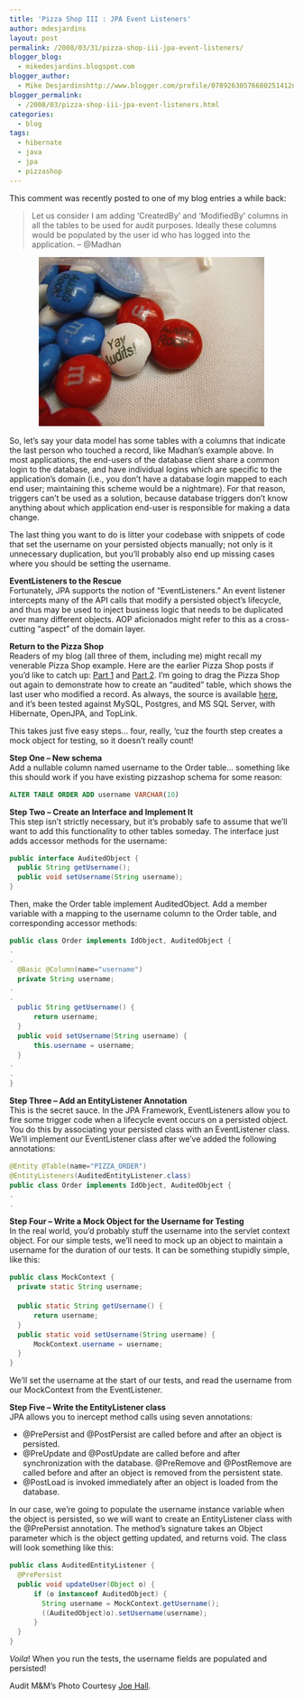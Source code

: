 ```yaml
---
title: 'Pizza Shop III : JPA Event Listeners'
author: mdesjardins
layout: post
permalink: /2008/03/31/pizza-shop-iii-jpa-event-listeners/
blogger_blog:
  - mikedesjardins.blogspot.com
blogger_author:
  - Mike Desjardinshttp://www.blogger.com/profile/07892630576680251412noreply@blogger.com
blogger_permalink:
  - /2008/03/pizza-shop-iii-jpa-event-listeners.html
categories:
  - blog
tags:
  - hibernate
  - java
  - jpa
  - pizzashop
---
```

This comment was recently posted to one of my blog entries a while back:

> <span class="PostFooter">Let us consider I am adding &#8216;CreatedBy&#8217; and &#8216;ModifiedBy&#8217; columns in all the tables to be used for audit purposes. Ideally these columns would be populated by the user id who has logged into the application. &#8211; @Madhan</span>

<p align="center">
 <img src="/assets/images/1764153258_11bbbcb337-715955.jpg" alt="Candies with 'Yay Audits!' written on them" border="0" />
</p>

So, let&#8217;s say your data model has some tables with a columns that indicate the last person who touched a record, like Madhan&#8217;s example above. In most applications, the end-users of the database client share a common login to the database, and have individual logins which are specific to the application&#8217;s domain (i.e., you don&#8217;t have a database login mapped to each end user; maintaining this scheme would be a nightmare). For that reason, triggers can&#8217;t be used as a solution, because database triggers don&#8217;t know anything about which application end-user is responsible for making a data change.

The last thing you want to do is litter your codebase with snippets of code that set the username on your persisted objects manually; not only is it unnecessary duplication, but you&#8217;ll probably also end up missing cases where you should be setting the username.

<span style="font-weight: bold;">EventListeners to the Rescue</span>  
Fortunately, JPA supports the notion of &#8220;EventListeners.&#8221; An event listener intercepts many of the API calls that modify a persisted object&#8217;s lifecycle, and thus may be used to inject business logic that needs to be duplicated over many different objects. AOP aficionados might refer to this as a cross-cutting &#8220;aspect&#8221; of the domain layer.

<span style="font-weight: bold;">Return to the Pizza Shop</span>  
Readers of my blog (all three of them, including me) might recall my venerable Pizza Shop example. Here are the earlier Pizza Shop posts if you&#8217;d like to catch up: [Part 1][1] and [Part 2][2]. I&#8217;m going to drag the Pizza Shop out again to demonstrate how to create an &#8220;audited&#8221; table, which shows the last user who modified a record. As always, the source is available [here][3], and it&#8217;s been tested against MySQL, Postgres, and MS SQL Server, with Hibernate, OpenJPA, and TopLink.

This takes just five easy steps&#8230; four, really, &#8216;cuz the fourth step creates a mock object for testing, so it doesn&#8217;t really count!

<span style="font-weight: bold;">Step One &#8211; New schema</span>  
Add a nullable column named username to the Order table&#8230; something like this should work if you have existing pizzashop schema for some reason:

``` sql
ALTER TABLE ORDER ADD username VARCHAR(10)
```

<span style="font-weight: bold;">Step Two &#8211; Create an Interface and Implement It</span>  
This step isn&#8217;t strictly necessary, but it&#8217;s probably safe to assume that we&#8217;ll want to add this functionality to other tables someday. The interface just adds accessor methods for the username:

``` java
public interface AuditedObject {
  public String getUsername();
  public void setUsername(String username);
}
```

Then, make the Order table implement AuditedObject. Add a member variable with a mapping to the username column to the Order table, and corresponding accessor methods:

``` java
public class Order implements IdObject, AuditedObject {
.
.
  @Basic @Column(name="username")
  private String username;
.
.
  public String getUsername() {
      return username;
  }
  public void setUsername(String username) {
      this.username = username;
  }
.
.
}
```

<span style="font-weight: bold;">Step Three &#8211; Add an EntityListener Annotation</span>  
This is the secret sauce. In the JPA Framework, EventListeners allow you to fire some trigger code when a lifecycle event occurs on a persisted object. You do this by associating your persisted class with an EventListener class. We&#8217;ll implement our EventListener class after we&#8217;ve added the following annotations:

``` java
@Entity @Table(name="PIZZA_ORDER")
@EntityListeners(AuditedEntityListener.class)
public class Order implements IdObject, AuditedObject {
.
.
```

<span style="font-weight: bold;">Step Four &#8211; Write a Mock Object for the Username for Testing</span>  
In the real world, you&#8217;d probably stuff the username into the servlet context object. For our simple tests, we&#8217;ll need to mock up an object to maintain a username for the duration of our tests. It can be something stupidly simple, like this:

``` java
public class MockContext {
  private static String username;
 
  public static String getUsername() {
      return username;
  }
  public static void setUsername(String username) {
      MockContext.username = username;
  }
}
```

We&#8217;ll set the username at the start of our tests, and read the username from our MockContext from the EventListener.

<span style="font-weight: bold;">Step Five &#8211; Write the EntityListener class</span>  
JPA allows you to inercept method calls using seven annotations: 
*   @PrePersist and @PostPersist are called before and after an object is persisted. 
*   @PreUpdate and @PostUpdate are called before and after synchronization with the database. @PreRemove and @PostRemove are called before and after an object is removed from the persistent state.
*   @PostLoad is invoked immediately after an object is loaded from the database.

In our case, we&#8217;re going to populate the username instance variable when the object is persisted, so we will want to create an EntityListener class with the @PrePersist annotation. The method&#8217;s signature takes an Object parameter which is the object getting updated, and returns void. The class will look something like this:

``` java
public class AuditedEntityListener {
  @PrePersist
  public void updateUser(Object o) {
      if (o instanceof AuditedObject) {
        String username = MockContext.getUsername();
        ((AuditedObject)o).setUsername(username);
      }
  }
}
```

<span style="font-style: italic;">Voila</span>! When you run the tests, the username fields are populated and persisted!

Audit M&M&#8217;s Photo Courtesy [Joe Hall][4].

 [1]: http://mikedesjardins.us/blog/2008/01/new-jpa-tutorial-pizza-shop.html
 [2]: http://mikedesjardins.us/blog/2008/03/pizza-shop-2-totaling-jpa-order-use.html
 [3]: http://mikedesjardins.us/pizzashop-3.1.tar.gz
 [4]: http://josephhall.org